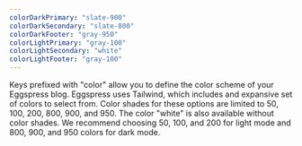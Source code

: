 ```yaml
---
colorDarkPrimary: "slate-900"
colorDarkSecondary: "slate-800"
colorDarkFooter: "gray-950"
colorLightPrimary: "gray-100"
colorLightSecondary: "white"
colorLightFooter: "gray-100"
---
```


Keys prefixed with "color" allow you to define the color scheme of your Eggspress blog. Eggspress uses Tailwind, which includes and expansive set of colors to select from. Color shades for these options are limited to 50, 100, 200, 800, 900, and 950. The color "white" is also available without color shades. We recommend choosing 50, 100, and 200 for light mode and 800, 900, and 950 colors for dark mode.